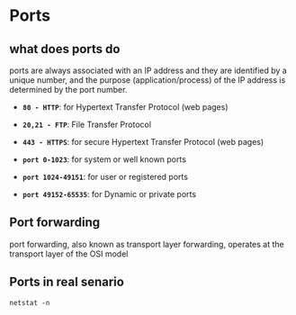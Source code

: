 # Ports

## what does ports do

ports are always associated with an IP address and they are identified by a unique number, and the purpose (application/process) of the IP address is determined by the port number.

- **`80 - HTTP`**: for Hypertext Transfer Protocol (web pages)
- **`20,21 - FTP`**: File Transfer Protocol
- **`443 - HTTPS`**: for secure Hypertext Transfer Protocol (web pages)

- **`port 0-1023`**: for system or well known ports
- **`port 1024-49151`**: for user or registered ports
- **`port 49152-65535`**: for Dynamic or private ports

## Port forwarding

port forwarding, also known as transport layer forwarding, operates at the transport layer of the OSI model

## Ports in real senario

`netstat -n`

